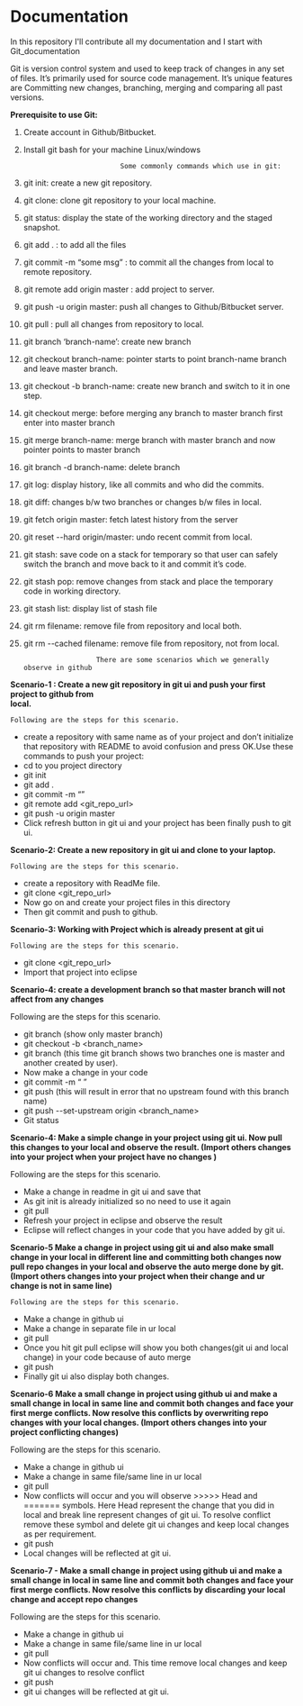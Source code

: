 # Documentation
In this repository I'll contribute all my documentation and I start with Git_documentation

Git is version control system and used to keep track of changes in any set of files. It’s primarily used for source code management. It’s unique features are Committing new  changes, branching, merging and comparing all past versions. 

**Prerequisite to use Git:**   
1. Create account in Github/Bitbucket.  
2. Install git bash for your machine Linux/windows

                               Some commonly commands which use in git:    
1. git init: create a new git repository.  
2. git clone: clone git repository to your local machine.   
3. git status: display the state of the working directory and the staged snapshot.   
4. git add . : to add all the files   
5. git commit -m “some msg” : to commit all the changes from local to remote repository.  
6. git remote add origin master <server>: add project to server.  
7. git push -u origin master: push all changes to Github/Bitbucket server.  
8. git pull : pull all changes from repository to local.   
9. git branch ‘branch-name’: create new branch   
10. git checkout branch-name: pointer starts to point branch-name branch and leave master branch.   
11. git checkout -b branch-name: create new branch and switch to it in one step.   
12. git checkout merge: before merging any branch to master branch first enter into master branch  
13. git merge branch-name: merge branch with master branch and now pointer points to master branch  
14. git branch -d branch-name: delete branch  
15. git log: display history, like all commits and who did the commits.   
16. git diff: changes b/w two branches or changes b/w files in local.   
17. git fetch origin master: fetch latest history from the server  
18. git reset --hard origin/master: undo recent commit from local.   
19. git stash: save code on a stack for temporary so that user can safely switch the branch and move back to it and commit it’s code.   
20. git stash pop: remove changes from stack and place the temporary code in working directory.    
21. git stash list: display list of stash file  
22. git rm filename: remove file from repository and local both.  
23. git rm --cached filename: remove file from repository, not from local.     
  
                          There are some scenarios which we generally observe in github
                          
 **Scenario-1 : Create a new git repository in git ui and push your first project to github from      
local.**     

	Following are the steps for this scenario.      	
- create a repository with same name as of your project and don’t initialize that repository with README to avoid confusion and press OK.Use these commands to push your project:   
- cd to you project directory  
- git init    
- git add .   
- git commit -m “<any message>”  
- git remote add <git_repo_url>  
- git push -u origin master  
- Click refresh button in git ui and your project has been finally push to git ui.  
  
**Scenario-2: Create a new repository in git ui and clone to your laptop.** 

	Following are the steps for this scenario.  		
- create a repository with ReadMe file.
- git clone <git_repo_url>
- Now go on and create your project files in this directory 
- Then git commit and push to github.

**Scenario-3: Working with Project which is already present at git ui**

	Following are the steps for this scenario. 
- git clone <git_repo_url>
- Import that project into eclipse

**Scenario-4: create a development branch so that master branch will not affect from any changes** 

  Following are the steps for this scenario.  
- git branch (show only master branch)
- git checkout -b <branch_name>
- git branch (this time git branch shows two branches one is master and another created by user).
- Now make a change in your code
- git commit  -m “<commit to user-branch> ”
- git push (this will result in error that no upstream found with this branch name) 
- git push --set-upstream origin <branch_name>
- Git status  
  
**Scenario-4: Make a simple change in your project using git ui. Now pull this changes to your local and observe the result. (Import others changes into your project when your project have no changes )**

  Following are the steps for this scenario.   	
- Make a change in readme in git ui and save that 
- As git init is already initialized so no need to use it again
- git pull
- Refresh your project in eclipse and observe the result
- Eclipse will reflect changes in your code that you have added by git ui.  

**Scenario-5 Make a change in project using git ui and also make small change in your local in different line and committing both changes now pull repo changes in your local and observe the auto merge done by git. (Import others changes into your project when their change and ur change is not in same line)** 

	Following are the steps for this scenario.  
- Make a change in github ui 
- Make a change in separate file in ur local 
- git pull
- Once you hit git pull eclipse will show you both changes(git ui and local change) in your code because of auto merge
- git push
- Finally git ui also display both changes.  	

**Scenario-6  Make a small change in project using github ui and make a small change in local in same line and commit both changes and face your first merge conflicts. Now resolve this conflicts by overwriting repo changes with your local changes. (Import others changes into your project conflicting changes)**

  Following are the steps for this scenario.   
- Make a change in github ui 
- Make a change in same file/same line in ur local 
- git pull
- Now conflicts will occur and you will observe >>>>> Head and ======= symbols. Here Head represent the change that you did in local and break line represent changes of git ui. To resolve conflict remove these symbol and delete git ui changes and keep  local changes as per requirement. 
 - git push
- Local changes will be reflected at git ui.   
		
**Scenario-7 - Make a small change in project using github ui and make a small change in local in same line and commit both changes and face your first merge conflicts. Now resolve this conflicts by discarding your local change and accept repo changes**
 
  Following are the steps for this scenario.   
- Make a change in github ui 
- Make a change in same file/same line in ur local 
- git pull
- Now conflicts will occur and. This time remove local changes and keep git ui changes to resolve conflict 
- git push
- git ui changes will be reflected at git ui. 


                       



